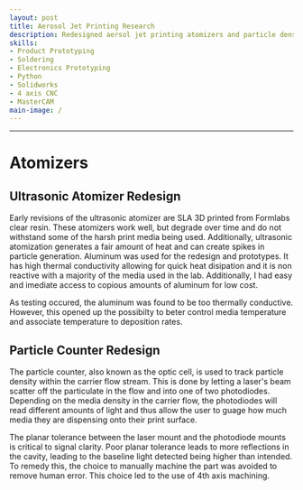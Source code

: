 ```yaml
---
layout: post
title: Aerosol Jet Printing Research
description: Redesigned aersol jet printing atomizers and particle density counter for research lab at Iowa State University
skills: 
- Product Prototyping
- Soldering
- Electronics Prototyping
- Python
- Solidworks
- 4 axis CNC
- MasterCAM
main-image: /
---
```


---
# Atomizers
## Ultrasonic Atomizer Redesign
Early revisions of the ultrasonic atomizer are SLA 3D printed from Formlabs clear resin. These atomizers work well, but degrade over time and do not withstand some of the harsh print media being used. Additionally, ultrasonic atomization generates a fair amount of heat and can create spikes in particle generation. Aluminum was used for the redesign and prototypes. It has high thermal conductivity allowing for quick heat disipation and it is non reactive with a majority of the media used in the lab. Additionally, I had easy and imediate access to copious amounts of aluminum for low cost.

As testing occured, the aluminum was found to be too thermally conductive. However, this opened up the possibilty to beter control media temperature and associate temperature to deposition rates.

## Particle Counter Redesign
The particle counter, also known as the optic cell, is used to track particle density within the carrier flow stream. This is done by letting a laser's beam scatter off the particulate in the flow and into one of two photodiodes. Depending on the media density in the carrier flow, the photodiodes will read different amounts of light and thus allow the user to guage how much media they are dispensing onto their print surface.

The planar tolerance between the laser mount and the photodiode mounts is critical to signal clarity. Poor planar tolerance leads to more reflections in the cavity, leading to the baseline light detected being higher than intended. To remedy this, the choice to manually machine the part was avoided to remove human error. This choice led to the use of 4th axis machining.


